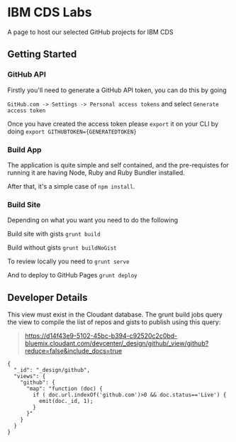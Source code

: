 #  IBM CDS Labs

A page to host our selected GitHub projects for IBM CDS

## Getting Started

### GitHub API
Firstly you'll need to generate a GitHub API token, you can do this by going

`GitHub.com -> Settings -> Personal access tokens` and select
`Generate access token`

Once you have created the access token please `export` it on your CLI by doing
`export GITHUBTOKEN={GENERATEDTOKEN}`

### Build App
The application is quite simple and self contained, and the pre-requistes for
running it are having Node, Ruby and Ruby Bundler installed.

After that, it's a simple case of `npm install`.

### Build Site
Depending on what you want you need to do the following

Build site with gists `grunt build`

Build without gists `grunt buildNoGist`

To review locally you need to `grunt serve`

And to deploy to GitHub Pages `grunt deploy`


## Developer Details

This view must exist in the Cloudant database. The grunt build jobs query the view to compile the list of repos and gists to publish using this query: 

> https://d14f43e9-5102-45bc-b394-c92520c2c0bd-bluemix.cloudant.com/devcenter/_design/github/_view/github?reduce=false&include_docs=true

```
{
  "_id": "_design/github",
  "views": {
    "github": {
      "map": "function (doc) {
        if ( doc.url.indexOf('github.com')>0 && doc.status=='Live') {
          emit(doc._id, 1);
        }
      }"
    }
  }
}

```

